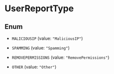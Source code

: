 

# UserReportType

## Enum


* `MALICIOUSIP` (value: `"MaliciousIP"`)

* `SPAMMING` (value: `"Spamming"`)

* `REMOVEPERMISSIONS` (value: `"RemovePermissions"`)

* `OTHER` (value: `"Other"`)



